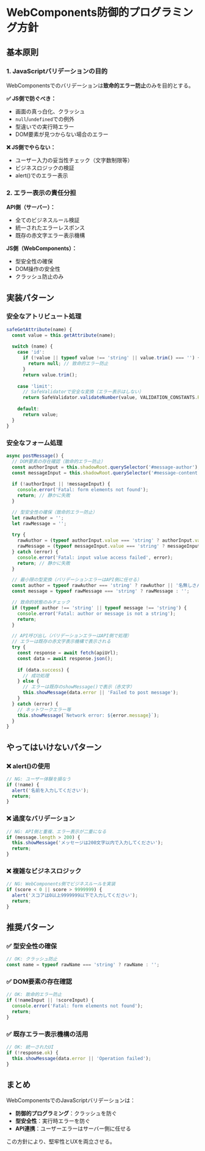# WebComponents防御的プログラミング方針

## 基本原則

### 1. JavaScriptバリデーションの目的
WebComponentsでのバリデーションは**致命的エラー防止**のみを目的とする。

**✅ JS側で防ぐべき：**
- 画面の真っ白化、クラッシュ
- `null`/`undefined`での例外
- 型違いでの実行時エラー
- DOM要素が見つからない場合のエラー

**❌ JS側でやらない：**
- ユーザー入力の妥当性チェック（文字数制限等）
- ビジネスロジックの検証
- alert()でのエラー表示

### 2. エラー表示の責任分担

**API側（サーバー）：**
- 全てのビジネスルール検証
- 統一されたエラーレスポンス
- 既存の赤文字エラー表示機構

**JS側（WebComponents）：**
- 型安全性の確保
- DOM操作の安全性
- クラッシュ防止のみ

## 実装パターン

### 安全なアトリビュート処理
```javascript
safeGetAttribute(name) {
  const value = this.getAttribute(name);
  
  switch (name) {
    case 'id':
      if (!value || typeof value !== 'string' || value.trim() === '') {
        return null; // 致命的エラー防止
      }
      return value.trim();
      
    case 'limit':
      // SafeValidatorで安全な変換（エラー表示はしない）
      return SafeValidator.validateNumber(value, VALIDATION_CONSTANTS.RANKING.LIMIT).safeValue || 10;
      
    default:
      return value;
  }
}
```

### 安全なフォーム処理
```javascript
async postMessage() {
  // DOM要素の存在確認（致命的エラー防止）
  const authorInput = this.shadowRoot.querySelector('#message-author');
  const messageInput = this.shadowRoot.querySelector('#message-content');
  
  if (!authorInput || !messageInput) {
    console.error('Fatal: form elements not found');
    return; // 静かに失敗
  }

  // 型安全性の確保（致命的エラー防止）
  let rawAuthor = '';
  let rawMessage = '';
  
  try {
    rawAuthor = (typeof authorInput.value === 'string' ? authorInput.value : '').trim();
    rawMessage = (typeof messageInput.value === 'string' ? messageInput.value : '').trim();
  } catch (error) {
    console.error('Fatal: input value access failed', error);
    return; // 静かに失敗
  }

  // 最小限の型変換（バリデーションエラーはAPI側に任せる）
  const author = typeof rawAuthor === 'string' ? rawAuthor || '名無しさん' : '名無しさん';
  const message = typeof rawMessage === 'string' ? rawMessage : '';

  // 致命的状態のみチェック
  if (typeof author !== 'string' || typeof message !== 'string') {
    console.error('Fatal: author or message is not a string');
    return;
  }

  // API呼び出し（バリデーションエラーはAPI側で処理）
  // エラーは既存の赤文字表示機構で表示される
  try {
    const response = await fetch(apiUrl);
    const data = await response.json();
    
    if (data.success) {
      // 成功処理
    } else {
      // エラーは既存のshowMessage()で表示（赤文字）
      this.showMessage(data.error || 'Failed to post message');
    }
  } catch (error) {
    // ネットワークエラー等
    this.showMessage(`Network error: ${error.message}`);
  }
}
```

## やってはいけないパターン

### ❌ alert()の使用
```javascript
// NG: ユーザー体験を損なう
if (!name) {
  alert('名前を入力してください');
  return;
}
```

### ❌ 過度なバリデーション
```javascript
// NG: API側と重複、エラー表示が二重になる
if (message.length > 200) {
  this.showMessage('メッセージは200文字以内で入力してください');
  return;
}
```

### ❌ 複雑なビジネスロジック
```javascript
// NG: WebComponents側でビジネスルールを実装
if (score < 0 || score > 9999999) {
  alert('スコアは0以上9999999以下で入力してください');
  return;
}
```

## 推奨パターン

### ✅ 型安全性の確保
```javascript
// OK: クラッシュ防止
const name = typeof rawName === 'string' ? rawName : '';
```

### ✅ DOM要素の存在確認
```javascript
// OK: 致命的エラー防止
if (!nameInput || !scoreInput) {
  console.error('Fatal: form elements not found');
  return;
}
```

### ✅ 既存エラー表示機構の活用
```javascript
// OK: 統一されたUI
if (!response.ok) {
  this.showMessage(data.error || 'Operation failed');
}
```

## まとめ

WebComponentsでのJavaScriptバリデーションは：
- **防御的プログラミング**：クラッシュを防ぐ
- **型安全性**：実行時エラーを防ぐ  
- **API連携**：ユーザーエラーはサーバー側に任せる

この方針により、堅牢性とUXを両立させる。